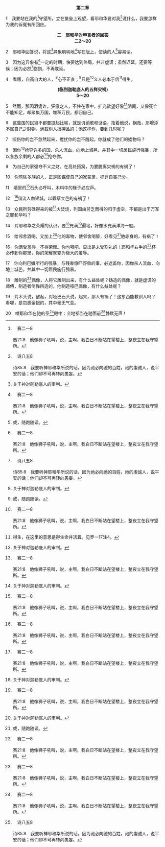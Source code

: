 <p style="text-align:center;font-weight:bold;">第二章</p>

1　我要站在我的[^a]守望所，立在堡垒上观望，看耶和华要对我[^b]说什么，我要怎样为我的诉冤有所回应。

[^a]:　赛二一8<br><br>赛21:8　他像狮子吼叫，说，主啊，我白日不断站在望楼上，整夜立在我守望所。

[^b]:　诗八五8<br><br>诗85:8　我要听神耶和华所说的话，因为祂必向祂的百姓，祂的虔诚人，说平安的话；他们却不可再转向愚妄。

<p style="text-align:center;font-weight:bold;">二　耶和华对申言者的回答<br>二2～20</p>

2　耶和华回答说，将这[^1]异象明明地[^a]写在版上，使读的人[^2]容易读。

[^1]:关于神对迦勒底人的审判。

[^2]:或，随跑随读。

[^a]:　赛八1；三十8<br><br>赛8:1　耶和华对我说，你取一面大牌，用人常用的字写上：为玛黑珥·沙拉勒·哈施·罢斯；<br><br>赛30:8　现今你去，在他们面前将这话写在版上，记在书卷上，以便日后作证据到永远。

3　因为这异象有[^a]一定的时期，快要达到终局，并非虚谎；虽然迟延，还要等候；因为必然[^b]临到，不再耽延。

[^a]:　但十14；十一27；35<br><br>但10:14　现在我来要使你明白你的民在末后日子必遭遇的事，而这异象是关于许多日子以后的事。<br><br>但11:27　至于这二王，他们心怀邪恶，同席说谎；但所行的必不成功，因为到了定期，结局才来到。<br><br>但11:35　通达人中有些跌倒的，为要熬炼百姓，使他们纯净洁白，直到末时，因为到了定期，结局才来到。

[^b]:　来十37；彼后三9<br><br>来10:37　“因为还有一点点时候，那要来的就来，并不迟延。<br><br>彼后3:9　主所应许的，祂并不耽延，像有些人以为祂耽延一样；其实祂乃是宽容你们，不愿任何人遭毁坏，乃愿人人都趋前悔改。

4　看哪，自高自大的人，[^1]心不正直；[^2]只是[^a]义人必本于信[^3]得生。

[^1]:直译，魂。

[^2]:这话，使徒保罗在新约曾引用过三次(罗一17，加三11，来十38)，揭示神给罪人的永远救恩。按照本书的背景，以色列(神的选民)和迦勒底人(列国)都在神的审判之下。所有的罪人，不论是犹太人或外邦人，在神的审判下，都命定要死(罗六23)。罪人脱离神的审判并得着神永远救恩唯一的路，乃是相信神的具体化身基督，使他们成为义的并得称义，以得生命并活着(约三16～18)。神永远的救恩乃是拯救我们的全人—灵、魂、体—直到永远(帖前五23)。我们接受这一救恩的路，乃是相信基督，使我们蒙神称义，因而够资格得着永远、神圣的生命，并凭这生命活着(罗三24，五1～2，10，17，弗二8)。这是在一卷旧约申言者书中所说新约的福音。<br><br>基督是弥迦书、约拿书和哈巴谷书联结的因素。按照弥五2，基督这永远的一位，祂的根源是在太初，祂已经借着在伯利恒生为一个人而出来(见弥五2注2)。然后，拿一17的预表启示基督在祂的死与复活里继续祂地出来(见拿一17注1)。在约拿书里，耶和华的救恩借着申言者的传扬，被带到邪恶的外邦城尼尼微。今天，借着基督地出来所预备、所成功并终极完成之神的救恩，已经借着福音的传扬临到我们。接受并应用这救恩的路，乃是借着信，正如本节所说的。

[^3]:得生，在这里的意思是得生命并活着。见罗一17注4。

[^a]:　罗一17；加三11；来十38<br><br>罗1:17　因为神的义在这福音上，本于信显示与信，如经上所记：“义人必本于信得生并活着。”<br><br>加3:11　没有一个人凭着律法在神面前得称义，乃是明显的，因为“义人必本于信得生并活着”；<br><br>来10:38　只是我的义人必本于信活着；他若退缩，我的心就不喜悦他。”

<p style="text-align:center;font-weight:bold;">(临到迦勒底人的五样灾祸)<br>5～20</p>

5　然而，那因酒诡诈，狂傲之人，不住在家中，扩充欲望好像[^1]阴间，又像死亡不能知足，却聚集万国，堆积万民，都归自己。

[^1]:见太十一23注1。

6　这些国的民岂不都要提起比喻，就是讥诮歌和谜语，指着他说，祸哉，那增添不属自己之财物，满载别人抵押品的；他这样作，要到几时呢？

7　咬伤你的岂不忽然起来，搅扰你的岂不醒起，你就成了他们的掳物吗？

8　因你[^a]抢夺许多的国，杀人流血，向地上城邑，并其中一切居民施行强暴，所以各族余剩的人都必[^1]抢夺你。

[^1]:巴比伦被多国抢夺，乃是神对巴比伦的报应；这件事在哈巴谷预言之后八十五年多就发生了(见但五)。

[^a]:　赛三三1<br><br>赛33:1　祸哉，你这毁灭人、自己倒不被毁灭的，行事诡诈、人倒不以诡诈相待的！你毁灭罢休了，自己必被毁灭；你行完了诡诈，人必以诡诈相待。

9　为自己的家强夺不义之财，在高处搭窝，为要脱离灾祸的有祸了！

10　你剪除多族的人，正是图谋使自己的家蒙羞，犯罪自害己命。

11　墙里的[^a]石头必呼叫，木料中的椽子必应声。

[^a]:　参路十九40<br><br>路19:40　耶稣回答说，我告诉你们，若是他们默不作声，这些石头都要喊叫起来！

12　[^a]借流人血建城，以罪孽立邑的有祸了！

[^a]:　耶二二13；结二四9；弥三10<br><br>耶22:13　那凭不义盖房，凭不公造楼，白白用他邻舍作工却不给工价的，有祸了。<br><br>结24:9　所以主耶和华如此说，祸哉，这流人血的城！我也必大堆火柴，<br><br>弥3:10　借流人血建立锡安，以罪孽建造耶路撒冷。

13　众民所劳碌得来的被[^a]火焚烧，列国由劳乏而得的归于虚空，不都是出于万军之耶和华吗？

[^a]:　耶五一58<br><br>耶51:58　万军之耶和华如此说，巴比伦宽阔的城墙，必光秃赤露，她高大的城门必被火焚烧；众民必徒然劳碌，列国所劳碌的必被火焚烧；他们都必困乏。

14　对耶和华之荣耀的认识，要[^1]充满[^a]遍地，好像水充满洋海一般。

[^1]:当众民所劳碌得来的都归于虚空(13)，在地上有一件特别的事、奥秘的事要发生，就是对耶和华之荣耀的认识，要充满遍地，好像水充满洋海一般。

[^a]:　赛十一9<br><br>赛11:9　在我圣山的遍处，这些都不伤人，不害物，因为对耶和华的认识充满遍地，好像水充满洋海一般。

15　给邻舍酒喝，又加上[^1]他的毒物，使邻舍喝醉，好看见[^2]他赤身的，有祸了！

[^1]:直译，你的。

[^2]:直译，他们。

16　你满受羞辱，不得荣耀。你也喝吧，显出是未受割礼的！耶和华右手的[^a]杯必传到你那里，你的荣耀就变为极大的羞辱。

[^a]:　诗七五8；耶二五26～29；五一57<br><br>诗75:8　耶和华手里有杯，其中的酒起沫；杯内满了搀杂之物，祂倒出来；地上的恶人必都喝这酒的渣滓，而且喝尽。<br><br>耶25:26　北方远近的诸王，以及地上的万国都喝了；以后示沙克王也要喝。<br><br>耶25:27　你要对他们说，万军之耶和华以色列的神如此说，你们要喝且要喝醉，要呕吐且要跌倒，不得再起来，都因我使刀剑临到你们中间。<br><br>耶25:28　他们若不肯从你的手接这杯喝，你就要对他们说，万军之耶和华如此说，你们一定要喝。<br><br>耶25:29　我既从称为我名下的城起首施行灾祸，你们能全然免受惩罚吗？你们必不能免，因为我要呼唤刀剑临到地上一切的居民；这是万军之耶和华说的。<br><br>耶51:57　名为万军之耶和华的王说，我必使巴比伦的首领、智慧人、省长、官长和勇士，都沉醉；他们必睡长觉，永不醒起。

17　你向利巴嫩所行的强暴，与残害惊吓野兽的事，必遮盖你，因你杀人流血，向地上城邑，并其中一切居民施行强暴。

18　雕制的[^a]偶像，人将它雕制出来，有什么益处呢？铸造的偶像，就是虚谎的师傅，制造者倚靠所造的，他制造哑巴偶像，有什么益处呢？

[^a]:　赛四四9～10；四六6～7；徒十七29；林前十二2<br><br>赛44:9　雕制偶像的，尽都虚空；他们所喜悦的，都无益处；他们的见证人无所看见，无所知晓，他们便觉羞愧。<br><br>赛44:10　谁制造神像，铸造无益的偶像？<br><br>赛46:6　那从囊中倒出金子，用天平称银子的人，雇金匠将金银制造成神像，他们又俯伏，又叩拜；<br><br>赛46:7　他们将神像抬起，扛在肩上，安置在定处，使它站立，不离本位；即使有人呼求它，它也不能答应，也不能救人脱离急难。<br><br>徒17:29　我们既是神的族类，就不当以为那神圣的，像人用手艺、心思所雕刻的金、银、石头一样。<br><br>林前12:2　你们作外邦人的时候，无论何时不论怎样受到带领，你们就被带走，去拜那不能出声的偶像，这是你们知道的。

19　对木头说，醒起，对哑巴石头说，起来，那人有祸了！这东西能教训人吗？看哪，是包裹金银的，其中毫无气息。

20　唯耶和华在祂的圣[^a]殿中：全地都当在祂面前[^b]静默无声！

[^a]:　诗十一4<br><br>诗11:4　耶和华在祂的圣殿里；耶和华的宝座在天上。祂的眼目察看；祂的目光察验世人。

[^b]:　番一7；亚二13；启八1；参诗四六10；亚一11<br><br>番1:7　你要在主耶和华面前静默无声，因为耶和华的日子近了；耶和华已经预备祭物，将祂所召的分别为圣。<br><br>亚2:13　凡有血肉的，都当在耶和华面前静默无声！因为祂兴起，从祂圣别的居所出来了。<br><br>启8:1　羔羊揭开第七印的时候，天上寂静约有半小时。<br><br>诗46:10　你们要住手，要知道我是神。我必在列国中被高举；我必在遍地上被高举。<br><br>亚1:11　那些骑马的，对站在番石榴树中间耶和华的使者回报说，我们已经巡行遍地，见全地的人都安居平静。


